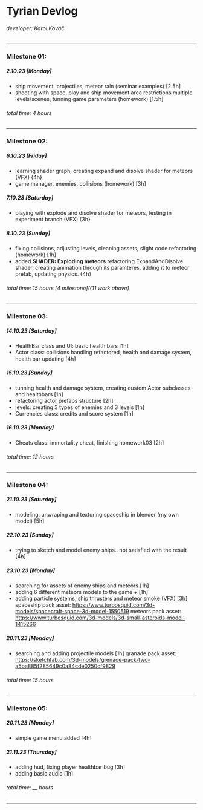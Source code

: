# Tyrian Devlog
###### developer: Karol Kováč
---
### Milestone 01:
##### **2.10.23 [Monday]**
- ship movement, projectiles, meteor rain (seminar examples) [2.5h]
- shooting with space, play and ship movement area restrictions multiple levels/scenes, tunning game parameters (homework) [1.5h]
###### total time: 4 hours
---
### Milestone 02:
##### **6.10.23 [Friday]**
- learning shader graph, creating expand and disolve shader for meteors (VFX) {4h}
- game manager, enemies, collisions (homework) [3h]
##### **7.10.23 [Saturday]**
- playing with explode and disolve shader for meteors, testing in experiment branch (VFX) {3h}
##### **8.10.23 [Sunday]**
- fixing collisions, adjusting levels, cleaning assets, slight code refactoring (homework) [1h]
- added **SHADER: Exploding meteors** refactoring ExpandAndDisolve shader, creating animation through its paramteres, adding it to meteor prefab, updating physics. {4h}
###### total time: 15 hours [4 milestone]/{11 work above}
---
### Milestone 03:
##### **14.10.23 [Saturday]**
- HealthBar class and UI: basic health bars [1h]
- Actor class: collisions handling refactored, health and damage system, health bar updating [4h]
##### **15.10.23 [Sunday]**
- tunning health and damage system, creating custom Actor subclasses and healthbars [1h]
- refactoring actor prefabs structure [2h]
- levels: creating 3 types of enemies and 3 levels [1h]
- Currencies class: credits and score system [1h]
##### **16.10.23 [Monday]**
- Cheats class: immortality cheat, finishing homework03 [2h]
###### total time: 12 hours
---
### Milestone 04:
##### **21.10.23 [Saturday]**
- modeling, unwraping and texturing spaceship in blender (my own model) [5h]
##### **22.10.23 [Sunday]**
- trying to sketch and model enemy ships.. not satisfied with the result [4h]
##### **23.10.23 [Monday]**
- searching for assets of enemy ships and meteors [1h]
- adding 6 different meteors models to the game + [1h]
- adding particle systems, ship thrusters and meteor smoke (VFX) [3h]
spaceship pack asset: https://www.turbosquid.com/3d-models/spacecraft-space-3d-model-1550519
meteors pack asset: https://www.turbosquid.com/3d-models/3d-small-asteroids-model-1415266
##### **20.11.23 [Monday]**
- searching and adding projectile models [1h]
granade pack asset: https://sketchfab.com/3d-models/grenade-pack-two-a5ba885f285649c0a84cde0250cf9829
###### total time: 15 hours
---
### Milestone 05:
##### **20.11.23 [Monday]**
- simple game menu added [4h]
##### **21.11.23 [Thursday]**
- adding hud, fixing player healthbar bug [3h]
- adding basic audio [1h]

###### total time: __ hours
---
